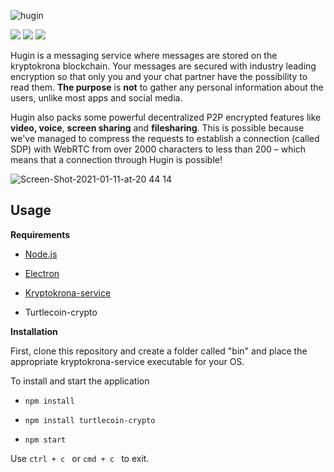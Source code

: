 ![hugin](https://user-images.githubusercontent.com/36674091/113739971-d2a04100-96ef-11eb-8f4e-ef8fed5949d7.png)

<p>
<a href="https://chat.kryptokrona.se"><img src="https://img.shields.io/discord/562673808582901793?label=Discord&logo=Discord&logoColor=white&style=plastic"></a> 
<a href="https://github.com/kryptokrona/hugin-messenger/releases"><img src="https://img.shields.io/github/v/release/kryptokrona/hugin-messenger?label=Release&style=plastic"></a>
<a href="https://github.com/kryptokrona/hugin-messenger/releases"><img src="https://img.shields.io/github/downloads/kryptokrona/hugin-messenger/total?label=Downloads&style=plastic"></a>
</p>


Hugin is a messaging service where messages are stored on the kryptokrona blockchain. Your messages are secured with industry leading encryption so that only you and your chat partner have the possibility to read them. **The purpose** is **not** to gather any personal information about the users, unlike most apps and social media.

Hugin also packs some powerful decentralized P2P encrypted features like **video, voice**, **screen sharing** and **filesharing**. This is possible because we've managed to compress the requests to establish a connection (called SDP) with WebRTC from over 2000 characters to less than 200 – which means that a connection through Hugin is possible!

<img align="left" alt="Screen-Shot-2021-01-11-at-20 44 14" src="https://user-images.githubusercontent.com/3246908/118410333-273fc000-b68f-11eb-8883-77f42f4c1558.png"><br>

## Usage

**Requirements**

* [Node.js](http://nodejs.org/)

* [Electron](https://www.electronjs.org/) 

* [Kryptokrona-service](https://github.com/kryptokrona/kryptokrona/releases)

* Turtlecoin-crypto

  

**Installation**

First, clone this repository and create a folder called "bin" and place the appropriate kryptokrona-service executable for your OS.

To install and start the application

- ```npm install```

- ```npm install turtlecoin-crypto```

- ```npm start```

  

Use ```ctrl + c ``` or ```cmd + c ``` to exit.
